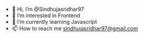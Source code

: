 - 👋 Hi, I’m @Sindhujasridhar97
- 👀 I’m interested in Frontend 
- 🌱 I’m currently learning Javascript 
- 📫 How to reach me sindhujasridhar97@gmail.com 

<!---
Sindhujasridhar97/Sindhujasridhar97 is a ✨ special ✨ repository because its `README.md` (this file) appears on your GitHub profile.
You can click the Preview link to take a look at your changes.
--->

